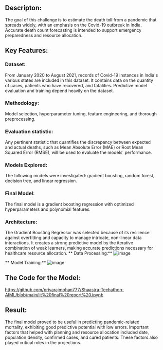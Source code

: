 ## Descripton:
The goal of this challenge is to estimate the death toll from a pandemic that spreads widely, with an emphasis on the Covid-19 outbreak in India. Accurate death count forecasting is intended to support emergency preparedness and resource allocation.

## Key Features:

### Dataset:
 From January 2020 to August 2021, records of Covid-19 instances in India's various states are included in this dataset. It contains data on the quantity of cases, patients who have recovered, and fatalities. Predictive model evaluation and training depend heavily on the dataset.

### Methodology:
  Model selection, hyperparameter tuning, feature engineering, and thorough preprocessing.

### Evaluation statistic: 
  Any pertinent statistic that quantifies the discrepancy between expected and actual deaths, such as Mean Absolute Error (MAE) or Root Mean Squared Error (RMSE), will be used to evaluate the models' performance.

### Models Explored:
  The following models were investigated: gradient boosting, random forest, decision tree, and linear regression.

### Final Model:
  The final model is a gradient boosting regression with optimized hyperparameters and polynomial features.

### Architecture: 
  The Gradient Boosting Regressor was selected because of its resilience against overfitting and capacity to manage intricate, non-linear data interactions. It creates a strong predictive model by the iterative combination of weak learners, making accurate predictions necessary for healthcare resource allocation.
**  Data Processing:**
  ![image](https://github.com/priyarajmohan777/Shaastra-Techathon-AIML/assets/119475942/490fccc8-2e77-4531-a57e-00a0790abcdd)

**  Model Training:**
![image](https://github.com/priyarajmohan777/Shaastra-Techathon-AIML/assets/119475942/0dbf5856-47fa-4402-a186-2dcd00177c06)


## The Code for the Model:
https://github.com/priyarajmohan777/Shaastra-Techathon-AIML/blob/main/iit%20final%20report%20.ipynb

## Result:
  The final model proved to be useful in predicting pandemic-related mortality, exhibiting good predictive potential with low errors. Important factors that helped with planning and resource allocation included date, population density, confirmed cases, and cured patients. These factors also played critical roles in the projections.
 

